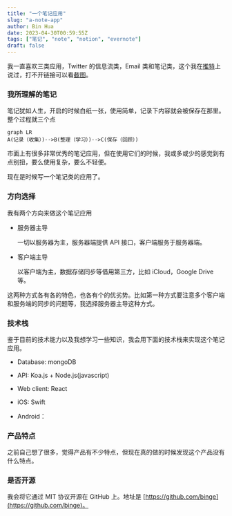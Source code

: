 ```yaml
---
title: "一个笔记应用"
slug: "a-note-app"
author: Bin Hua
date: 2023-04-30T00:59:55Z
tags: ["笔记", "note", "notion", "evernote"]
draft: false
---
```


我一直喜欢三类应用，Twitter 的信息流类，Email 类和笔记类，这个我在[推特](https://twitter.com/tourcoder/status/1582641919909253120)上说过，打不开链接可以看[截图](https://storage.tourcoder.com/tcblog/a-note-app-01.png)。

### 我所理解的笔记

笔记犹如人生，开启的时候白纸一张，使用简单，记录下内容就会被保存在那里。整个过程就三个点

```
graph LR
A(记录（收集）)-->B(整理（学习）)-->C(保存（回顾）)
```

市面上有很多非常优秀的笔记应用，但在使用它们的时候，我或多或少的感觉到有点别扭，要么使用复杂，要么不轻便。

现在是时候写一个笔记类的应用了。

### 方向选择

我有两个方向来做这个笔记应用

- 服务器主导

    一切以服务器为主，服务器端提供 API 接口，客户端服务于服务器端。

- 客户端主导

    以客户端为主，数据存储同步等借用第三方，比如 iCloud，Google Drive 等。

这两种方式各有各的特色，也各有个的优劣势。比如第一种方式要注意多个客户端和服务端的同步的问题等，我选择服务器主导这种方式。

### 技术栈

鉴于目前的技术能力以及我想学习一些知识，我会用下面的技术栈来实现这个笔记应用。

- Database: mongoDB

- API: Koa.js + Node.js(javascript)

- Web client: React

- iOS: Swift

- Android：
    
### 产品特点

之前自己想了很多，觉得产品有不少特点，但现在真的做的时候发现这个产品没有什么特点。

### 是否开源

我会将它通过 MIT 协议开源在 GitHub 上。地址是 [https://github.com/binge](https://github.com/binge)。